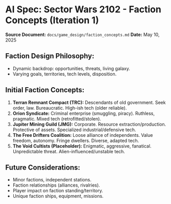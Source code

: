 # AI Spec: Sector Wars 2102 - Faction Concepts (Iteration 1)

**Source Document:** `docs/game_design/faction_concepts.md`
**Date:** May 10, 2025

## Faction Design Philosophy:
- Dynamic backdrop: opportunities, threats, living galaxy.
- Varying goals, territories, tech levels, disposition.

## Initial Faction Concepts:
1.  **Terran Remnant Compact (TRC):** Descendants of old government. Seek order, law. Bureaucratic. High-ish tech (older reliable).
2.  **Orion Syndicate:** Criminal enterprise (smuggling, piracy). Ruthless, pragmatic. Mixed tech (retrofitted/stolen).
3.  **Jupiter Mining Guild (JMG):** Corporate. Resource extraction/production. Protective of assets. Specialized industrial/defensive tech.
4.  **The Free Drifters Coalition:** Loose alliance of independents. Value freedom, autonomy. Fringe dwellers. Diverse, adapted tech.
5.  **The Void Cultists (Placeholder):** Enigmatic, aggressive, fanatical. Unpredictable threat. Alien-influenced/unstable tech.

## Future Considerations:
- Minor factions, independent stations.
- Faction relationships (alliances, rivalries).
- Player impact on faction standing/territory.
- Unique faction ships, equipment, missions.
